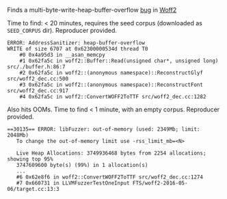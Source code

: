 Finds a multi-byte-write-heap-buffer-overflow
[bug](https://bugs.chromium.org/p/chromium/issues/detail?id=609042)
in [Woff2](https://github.com/google/woff2)

Time to find: < 20 minutes, requires the seed corpus (downloaded as `SEED_CORPUS` dir).
Reproducer provided.

```
ERROR: AddressSanitizer: heap-buffer-overflow
WRITE of size 6707 at 0x62300000534d thread T0
    #0 0x4a95d3 in __asan_memcpy
    #1 0x62fa5c in woff2::Buffer::Read(unsigned char*, unsigned long) src/./buffer.h:86:7
    #2 0x62fa5c in woff2::(anonymous namespace)::ReconstructGlyf src/woff2_dec.cc:500
    #3 0x62fa5c in woff2::(anonymous namespace)::ReconstructFont src/woff2_dec.cc:917
    #4 0x62fa5c in woff2::ConvertWOFF2ToTTF src/woff2_dec.cc:1282
```

Also hits OOMs. Time to find < 1 minute, with an empty corpus.
Reproducer provided.


```
==30135== ERROR: libFuzzer: out-of-memory (used: 2349Mb; limit: 2048Mb)
   To change the out-of-memory limit use -rss_limit_mb=<N>

   Live Heap Allocations: 3749936468 bytes from 2254 allocations; showing top 95%
   3747609600 byte(s) (99%) in 1 allocation(s)
   ...
   #6 0x62e8f6 in woff2::ConvertWOFF2ToTTF src/woff2_dec.cc:1274
   #7 0x660731 in LLVMFuzzerTestOneInput FTS/woff2-2016-05-06/target.cc:13:3
```

